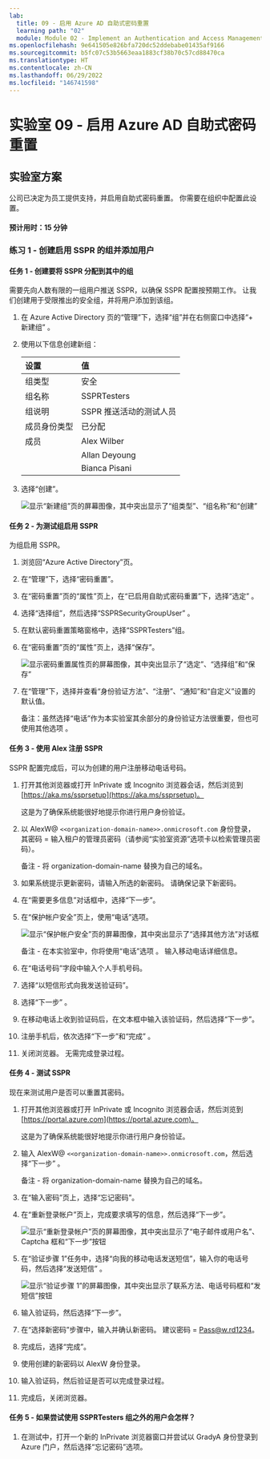 ```yaml
---
lab:
  title: 09 - 启用 Azure AD 自助式密码重置
  learning path: "02"
  module: Module 02 - Implement an Authentication and Access Management Solution
ms.openlocfilehash: 9e641505e826bfa720dc52ddebabe01435af9166
ms.sourcegitcommit: b5fc07c53b5663eaa1883cf38b70c57cd88470ca
ms.translationtype: HT
ms.contentlocale: zh-CN
ms.lasthandoff: 06/29/2022
ms.locfileid: "146741598"
---
```

# <a name="lab-09---configure-and-deploy-self-service-password-reset"></a>实验室 09 - 启用 Azure AD 自助式密码重置
## <a name="lab-scenario"></a>实验室方案

公司已决定为员工提供支持，并启用自助式密码重置。 你需要在组织中配置此设置。

#### <a name="estimated-time-15-minutes"></a>预计用时：15 分钟

### <a name="exercise-1---create-a-group-with-sspr-enabled-and-add-users-to-it"></a>练习 1 - 创建启用 SSPR 的组并添加用户

#### <a name="task-1---create-a-group-to-assign-sspr-to"></a>任务 1 - 创建要将 SSPR 分配到其中的组

需要先向人数有限的一组用户推送 SSPR，以确保 SSPR 配置按预期工作。 让我们创建用于受限推出的安全组，并将用户添加到该组。

1. 在 Azure Active Directory 页的“管理”下，选择“组”并在右侧窗口中选择“+ 新建组”  。

2. 使用以下信息创建新组：

    | **设置**| **值**|
    | :--- | :--- |
    | 组类型| 安全|
    | 组名称| SSPRTesters|
    | 组说明| SSPR 推送活动的测试人员|
    | 成员身份类型| 已分配|
    | 成员| Alex Wilber |
    | |  Allan Deyoung |
    | | Bianca Pisani |
  
    
3. 选择“创建”。

    ![显示“新建组”页的屏幕图像，其中突出显示了“组类型”、“组名称”和“创建”](./media/lp2-mod2-create-sspr-security-group.png)

#### <a name="task-2---enable-sspr-for-you-test-group"></a>任务 2 - 为测试组启用 SSPR

为组启用 SSPR。

1. 浏览回“Azure Active Directory”页。

2. 在“管理”下，选择“密码重置”。

3. 在“密码重置”页的“属性”页上，在“已启用自助式密码重置”下，选择“选定” 。

4. 选择“选择组”，然后选择“SSPRSecurityGroupUser” 。

5. 在默认密码重置策略窗格中，选择“SSPRTesters”组。

6. 在“密码重置”页的“属性”页上，选择“保存”。

    ![显示密码重置属性页的屏幕图像，其中突出显示了“选定”、“选择组”和“保存”](./media/lp2-mod2-enable-password-reset-for-selected-group.png)

7. 在“管理”下，选择并查看“身份验证方法”、“注册”、“通知”和“自定义”设置的默认值。

    备注：虽然选择“电话”作为本实验室其余部分的身份验证方法很重要，但也可使用其他选项 。

#### <a name="taks-3---register-for-sspr-with-alex"></a>任务 3 - 使用 Alex 注册 SSPR

SSPR 配置完成后，可以为创建的用户注册移动电话号码。

1. 打开其他浏览器或打开 InPrivate 或 Incognito 浏览器会话，然后浏览到 [https://aka.ms/ssprsetup](https://aka.ms/ssprsetup)。

    这是为了确保系统能很好地提示你进行用户身份验证。

2. 以 AlexW@ `<<organization-domain-name>>.onmicrosoft.com` 身份登录，其密码 = 输入租户的管理员密码（请参阅“实验室资源”选项卡以检索管理员密码）。

    备注 - 将 organization-domain-name 替换为自己的域名。

3. 如果系统提示更新密码，请输入所选的新密码。 请确保记录下新密码。

4. 在“需要更多信息”对话框中，选择“下一步”。

5. 在“保护帐户安全”页上，使用“电话”选项。

    ![显示“保护帐户安全”页的屏幕图像，其中突出显示了“选择其他方法”对话框](./media/lp2-mod2-keep-your-account-secure-page.png)

    备注 - 在本实验室中，你将使用“电话”选项 。 输入移动电话详细信息。

6. 在“电话号码”字段中输入个人手机号码。
7. 选择“以短信形式向我发送验证码”。
8. 选择“下一步”  。

9. 在移动电话上收到验证码后，在文本框中输入该验证码，然后选择“下一步”。

10. 注册手机后，依次选择“下一步”和“完成” 。

11. 关闭浏览器。 无需完成登录过程。

#### <a name="task-4---test-sspr"></a>任务 4 - 测试 SSPR

现在来测试用户是否可以重置其密码。

1. 打开其他浏览器或打开 InPrivate 或 Incognito 浏览器会话，然后浏览到 [https://portal.azure.com](https://portal.azure.com)。

    这是为了确保系统能很好地提示你进行用户身份验证。

2. 输入 AlexW@ `<<organization-domain-name>>.onmicrosoft.com`，然后选择“下一步” 。

    备注 - 将 organization-domain-name 替换为自己的域名。

3. 在“输入密码”页上，选择“忘记密码”。

4. 在“重新登录帐户”页上，完成要求填写的信息，然后选择“下一步”。

    ![显示“重新登录帐户”页的屏幕图像，其中突出显示了“电子邮件或用户名”、Captcha 框和“下一步”按钮](./media/lp2-mod2-get-back-into-your-account-page.png)

5. 在“验证步骤 1”任务中，选择“向我的移动电话发送短信”，输入你的电话号码，然后选择“发送短信”  。

    ![显示“验证步骤 1”的屏幕图像，其中突出显示了联系方法、电话号码框和“发短信”按钮](./media/lp2-mod2-sspr-verification-step-1.png)

6. 输入验证码，然后选择“下一步”。

7. 在“选择新密码”步骤中，输入并确认新密码。  建议密码 = Pass@w.rd1234。

8. 完成后，选择“完成”。

9. 使用创建的新密码以 AlexW 身份登录。

10. 输入验证码，然后验证是否可以完成登录过程。

11. 完成后，关闭浏览器。

#### <a name="task-5---what-happens-if-you-try-a-user-not-in-ssprtesters-group"></a>任务 5 - 如果尝试使用 SSPRTesters 组之外的用户会怎样？

1. 在测试中，打开一个新的 InPrivate 浏览器窗口并尝试以 GradyA 身份登录到 Azure 门户，然后选择“忘记密码”选项。
